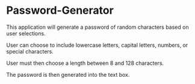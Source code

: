 # Password-Generator

This application will generate a password of random characters based on user selections.

User can choose to include lowercase letters, capital letters, numbers, or special characters.

User must then choose a length between 8 and 128 characters.

The password is then generated into the text box.